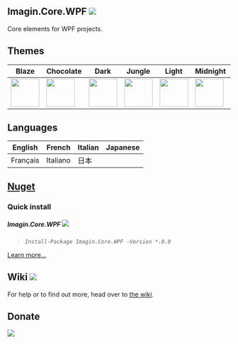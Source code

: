 ﻿Imagin.Core.WPF ![](https://img.shields.io/badge/style-7.1-blue.svg?style=flat&label=Version)
---
Core elements for WPF projects.

Themes
---
Blaze | Chocolate | Dark | Jungle | Light | Midnight | Violet |
-|-|-|-|-|-|-|
<img src="https://github.com/imagin-tech/Core.WPF/blob/main/Themes/Blaze.png?raw=true" width="64" /> | <img src="https://github.com/imagin-tech/Core.WPF/blob/main/Themes/Chocolate.png?raw=true" width="64" /> | <img src="https://github.com/imagin-tech/Core.WPF/blob/main/Themes/Dark.png?raw=true" width="64" /> | <img src="https://github.com/imagin-tech/Core.WPF/blob/main/Themes/Jungle.png?raw=true" width="64" /> | <img src="https://github.com/imagin-tech/Core.WPF/blob/main/Themes/Light.png?raw=true" width="64" /> | <img src="https://github.com/imagin-tech/Core.WPF/blob/main/Themes/Midnight.png?raw=true" width="64" /> | <img src="https://github.com/imagin-tech/Core.WPF/blob/main/Themes/Violet.png?raw=true" width="64" />

Languages
---
English | French | Italian | Japanese |
-|-|-|-|
 | Français | Italiano | 日本 |


[Nuget](https://www.nuget.org/packages/Imagin.Core.WPF/)
---
### Quick install
##### Imagin.Core.WPF ![](https://img.shields.io/badge/style-Coming%20soon!-red.svg?style=flat&label=)
> _`Install-Package Imagin.Core.WPF -Version *.0.0`_

[Learn more...](https://github.com/imagin-tech/Core.WPF/wiki/Getting-Started#install-with-nuget-coming-soon)

Wiki ![](https://img.shields.io/badge/style-Coming%20soon!-red.svg?style=flat&label=)
---
For help or to find out more, head over to [the wiki](https://github.com/imagin-tech/Core.WPF/wiki/Getting-Started).

Donate
---
[![](https://www.paypalobjects.com/en_US/i/btn/btn_donateCC_LG.gif)](https://www.paypal.com/cgi-bin/webscr?cmd=_s-xclick&hosted_button_id=AJJG6PWLBYQNG)
